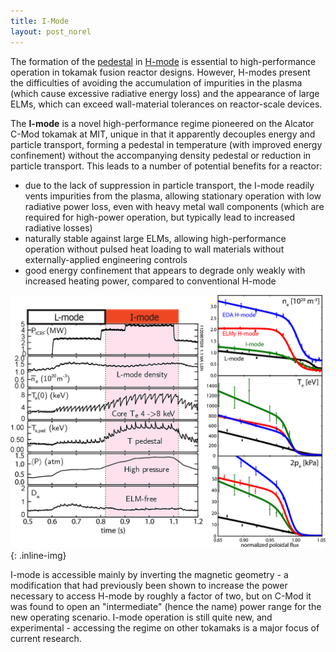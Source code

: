 ```yaml
---
title: I-Mode
layout: post_norel
---
```


The formation of the [pedestal](/pages/fusionprimer/pedestal) in [H-mode](/pages/fusionprimer/hmode) is essential to high-performance operation in tokamak fusion reactor designs.  However, H-modes present the difficulties of avoiding the accumulation of impurities in the plasma (which cause excessive radiative energy loss) and the appearance of large ELMs, which can exceed wall-material tolerances on reactor-scale devices.

The **I-mode** is a novel high-performance regime pioneered on the Alcator C-Mod tokamak at MIT, unique in that it apparently decouples energy and particle transport, forming a pedestal in temperature (with improved energy confinement) without the accompanying density pedestal or reduction in particle transport.  This leads to a number of potential benefits for a reactor:

* due to the lack of suppression in particle transport, the I-mode readily vents impurities from the plasma, allowing stationary operation with low radiative power loss, even with heavy metal wall components (which are required for high-power operation, but typically lead to increased radiative losses)
* naturally stable against large ELMs, allowing high-performance operation without pulsed heat loading to wall materials without externally-applied engineering controls
* good energy confinement that appears to degrade only weakly with increased heating power, compared to conventional H-mode

![trace_imode](/images/fusionprimer/trace_imode.jpg){: .inline-img}

I-mode is accessible mainly by inverting the magnetic geometry - a modification that had previously been shown to increase the power necessary to access H-mode by roughly a factor of two, but on C-Mod it was found to open an "intermediate" (hence the name) power range for the new operating scenario.  I-mode operation is still quite new, and experimental - accessing the regime on other tokamaks is a major focus of current research.